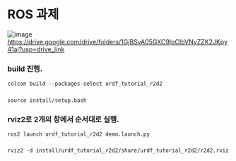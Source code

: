 # ROS 과제
![image](https://github.com/V2LLAIN/ROS/assets/104286511/76ec9923-2078-49ed-b112-437f7d2265db)
https://drive.google.com/drive/folders/1GjBSvA05GXC9IpCIbVNyZZK2JKpy41aj?usp=drive_link
    
### build 진행.
    colcon build --packages-select urdf_tutorial_r2d2   
#####
    source install/setup.bash 
        
### rviz2로 2개의 창에서 순서대로 실행.
    ros2 launch urdf_tutorial_r2d2 demo.launch.py 
#####
    rviz2 -d install/urdf_tutorial_r2d2/share/urdf_tutorial_r2d2/r2d2.rviz
